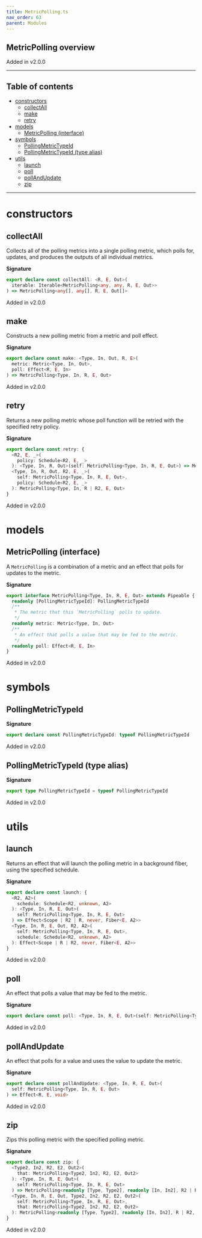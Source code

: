 ```yaml
---
title: MetricPolling.ts
nav_order: 63
parent: Modules
---
```


## MetricPolling overview

Added in v2.0.0

---

<h2 class="text-delta">Table of contents</h2>

- [constructors](#constructors)
  - [collectAll](#collectall)
  - [make](#make)
  - [retry](#retry)
- [models](#models)
  - [MetricPolling (interface)](#pollingmetric-interface)
- [symbols](#symbols)
  - [PollingMetricTypeId](#pollingmetrictypeid)
  - [PollingMetricTypeId (type alias)](#pollingmetrictypeid-type-alias)
- [utils](#utils)
  - [launch](#launch)
  - [poll](#poll)
  - [pollAndUpdate](#pollandupdate)
  - [zip](#zip)

---

# constructors

## collectAll

Collects all of the polling metrics into a single polling metric, which
polls for, updates, and produces the outputs of all individual metrics.

**Signature**

```ts
export declare const collectAll: <R, E, Out>(
  iterable: Iterable<MetricPolling<any, any, R, E, Out>>
) => MetricPolling<any[], any[], R, E, Out[]>
```

Added in v2.0.0

## make

Constructs a new polling metric from a metric and poll effect.

**Signature**

```ts
export declare const make: <Type, In, Out, R, E>(
  metric: Metric<Type, In, Out>,
  poll: Effect<R, E, In>
) => MetricPolling<Type, In, R, E, Out>
```

Added in v2.0.0

## retry

Returns a new polling metric whose poll function will be retried with the
specified retry policy.

**Signature**

```ts
export declare const retry: {
  <R2, E, _>(
    policy: Schedule<R2, E, _>
  ): <Type, In, R, Out>(self: MetricPolling<Type, In, R, E, Out>) => MetricPolling<Type, In, R2 | R, E, Out>
  <Type, In, R, Out, R2, E, _>(
    self: MetricPolling<Type, In, R, E, Out>,
    policy: Schedule<R2, E, _>
  ): MetricPolling<Type, In, R | R2, E, Out>
}
```

Added in v2.0.0

# models

## MetricPolling (interface)

A `MetricPolling` is a combination of a metric and an effect that polls for
updates to the metric.

**Signature**

```ts
export interface MetricPolling<Type, In, R, E, Out> extends Pipeable {
  readonly [PollingMetricTypeId]: PollingMetricTypeId
  /**
   * The metric that this `MetricPolling` polls to update.
   */
  readonly metric: Metric<Type, In, Out>
  /**
   * An effect that polls a value that may be fed to the metric.
   */
  readonly poll: Effect<R, E, In>
}
```

Added in v2.0.0

# symbols

## PollingMetricTypeId

**Signature**

```ts
export declare const PollingMetricTypeId: typeof PollingMetricTypeId
```

Added in v2.0.0

## PollingMetricTypeId (type alias)

**Signature**

```ts
export type PollingMetricTypeId = typeof PollingMetricTypeId
```

Added in v2.0.0

# utils

## launch

Returns an effect that will launch the polling metric in a background
fiber, using the specified schedule.

**Signature**

```ts
export declare const launch: {
  <R2, A2>(
    schedule: Schedule<R2, unknown, A2>
  ): <Type, In, R, E, Out>(
    self: MetricPolling<Type, In, R, E, Out>
  ) => Effect<Scope | R2 | R, never, Fiber<E, A2>>
  <Type, In, R, E, Out, R2, A2>(
    self: MetricPolling<Type, In, R, E, Out>,
    schedule: Schedule<R2, unknown, A2>
  ): Effect<Scope | R | R2, never, Fiber<E, A2>>
}
```

Added in v2.0.0

## poll

An effect that polls a value that may be fed to the metric.

**Signature**

```ts
export declare const poll: <Type, In, R, E, Out>(self: MetricPolling<Type, In, R, E, Out>) => Effect<R, E, In>
```

Added in v2.0.0

## pollAndUpdate

An effect that polls for a value and uses the value to update the metric.

**Signature**

```ts
export declare const pollAndUpdate: <Type, In, R, E, Out>(
  self: MetricPolling<Type, In, R, E, Out>
) => Effect<R, E, void>
```

Added in v2.0.0

## zip

Zips this polling metric with the specified polling metric.

**Signature**

```ts
export declare const zip: {
  <Type2, In2, R2, E2, Out2>(
    that: MetricPolling<Type2, In2, R2, E2, Out2>
  ): <Type, In, R, E, Out>(
    self: MetricPolling<Type, In, R, E, Out>
  ) => MetricPolling<readonly [Type, Type2], readonly [In, In2], R2 | R, E2 | E, [Out, Out2]>
  <Type, In, R, E, Out, Type2, In2, R2, E2, Out2>(
    self: MetricPolling<Type, In, R, E, Out>,
    that: MetricPolling<Type2, In2, R2, E2, Out2>
  ): MetricPolling<readonly [Type, Type2], readonly [In, In2], R | R2, E | E2, [Out, Out2]>
}
```

Added in v2.0.0
